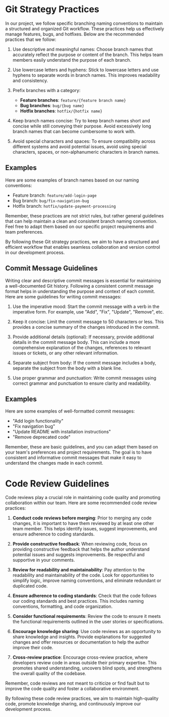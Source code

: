 # Git Strategy Practices

In our project, we follow specific branching naming conventions to maintain a structured and organized Git workflow. These practices help us effectively manage features, bugs, and hotfixes. Below are the recommended practices that we follow:

1. Use descriptive and meaningful names: Choose branch names that accurately reflect the purpose or content of the branch. This helps team members easily understand the purpose of each branch.

2. Use lowercase letters and hyphens: Stick to lowercase letters and use hyphens to separate words in branch names. This improves readability and consistency.

3. Prefix branches with a category:
   - **Feature branches**: `feature/{feature branch name}`
   - **Bug branches**: `bug/{bug name}`
   - **Hotfix branches**: `hotfix/{hotfix name}`

4. Keep branch names concise: Try to keep branch names short and concise while still conveying their purpose. Avoid excessively long branch names that can become cumbersome to work with.

5. Avoid special characters and spaces: To ensure compatibility across different systems and avoid potential issues, avoid using special characters, spaces, or non-alphanumeric characters in branch names.

## Examples

Here are some examples of branch names based on our naming conventions:

- Feature branch: `feature/add-login-page`
- Bug branch: `bug/fix-navigation-bug`
- Hotfix branch: `hotfix/update-payment-processing`

Remember, these practices are not strict rules, but rather general guidelines that can help maintain a clean and consistent branch naming convention. Feel free to adapt them based on our specific project requirements and team preferences.

By following these Git strategy practices, we aim to have a structured and efficient workflow that enables seamless collaboration and version control in our development process.




## Commit Message Guidelines

Writing clear and descriptive commit messages is essential for maintaining a well-documented Git history. Following a consistent commit message format helps in understanding the purpose and context of each commit. Here are some guidelines for writing commit messages:

1. Use the imperative mood: Start the commit message with a verb in the imperative form. For example, use "Add", "Fix", "Update", "Remove", etc.

2. Keep it concise: Limit the commit message to 50 characters or less. This provides a concise summary of the changes introduced in the commit.

3. Provide additional details (optional): If necessary, provide additional details in the commit message body. This can include a more comprehensive explanation of the changes, references to relevant issues or tickets, or any other relevant information.

4. Separate subject from body: If the commit message includes a body, separate the subject from the body with a blank line.

5. Use proper grammar and punctuation: Write commit messages using correct grammar and punctuation to ensure clarity and readability.

## Examples

Here are some examples of well-formatted commit messages:

- "Add login functionality"
- "Fix navigation bug"
- "Update README with installation instructions"
- "Remove deprecated code"

Remember, these are basic guidelines, and you can adapt them based on your team's preferences and project requirements. The goal is to have consistent and informative commit messages that make it easy to understand the changes made in each commit.

# Code Review Guidelines

Code reviews play a crucial role in maintaining code quality and promoting collaboration within our team. Here are some recommended code review practices:

1. **Conduct code reviews before merging**: Prior to merging any code changes, it is important to have them reviewed by at least one other team member. This helps identify issues, suggest improvements, and ensure adherence to coding standards.

2. **Provide constructive feedback**: When reviewing code, focus on providing constructive feedback that helps the author understand potential issues and suggests improvements. Be respectful and supportive in your comments.

3. **Review for readability and maintainability**: Pay attention to the readability and maintainability of the code. Look for opportunities to simplify logic, improve naming conventions, and eliminate redundant or duplicated code.

4. **Ensure adherence to coding standards**: Check that the code follows our coding standards and best practices. This includes naming conventions, formatting, and code organization.

5. **Consider functional requirements**: Review the code to ensure it meets the functional requirements outlined in the user stories or specifications.

6. **Encourage knowledge sharing**: Use code reviews as an opportunity to share knowledge and insights. Provide explanations for suggested changes and offer resources or documentation to help the author improve their code.

7. **Cross-review practice**: Encourage cross-review practice, where developers review code in areas outside their primary expertise. This promotes shared understanding, uncovers blind spots, and strengthens the overall quality of the codebase.

Remember, code reviews are not meant to criticize or find fault but to improve the code quality and foster a collaborative environment.

By following these code review practices, we aim to maintain high-quality code, promote knowledge sharing, and continuously improve our development process.
